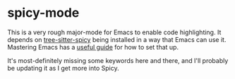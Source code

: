 # spicy-mode

This is a very rough major-mode for Emacs to enable code highlighting. It depends on [tree-sitter-spicy](https://github.com/bbannier/tree-sitter-spicy) being installed in a way that Emacs can use it. Mastering Emacs has a [useful guide](https://www.masteringemacs.org/article/how-to-get-started-tree-sitter) for how to set that up.

It's most-definitely missing some keywords here and there, and I'll probably be updating it as I get more into Spicy.
